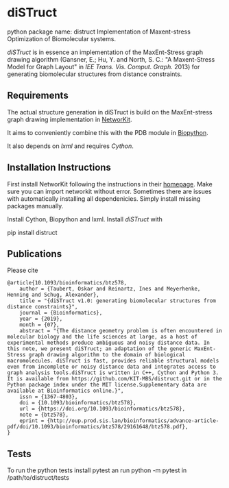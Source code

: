diSTruct
========

python package name: distruct
Implementation of Maxent-stress Optimization of Biomolecular systems.

*diSTruct* is in essence an implementation of the MaxEnt-Stress graph drawing algorithm (Gansner, E.; Hu, Y. and North, S. C.: "A Maxent-Stress Model for Graph Layout" in *IEE Trans. Vis. Comput. Graph.* 2013) for generating biomolecular structures from distance constraints.

## Requirements
The actual structure generation in diSTruct is build on the MaxEnt-stress graph drawing implementation in [NetworKit](https://networkit.iti.kit.edu).

It aims to conveniently combine this with the PDB module in [Biopython](https://biopython.org).

It also depends on *lxml* and requires *Cython*.

## Installation Instructions

First install NetworKit following the instructions in their [homepage](https://networkit.iti.kit.edu).
Make sure you can
import networkit
without error. Sometimes there are issues with automatically installing all dependenicies.
Simply install missing packages manually.

Install Cython, Biopython and lxml.
Install *diSTruct* with

pip install distruct

## Publications
Please cite 

    @article{10.1093/bioinformatics/btz578,
        author = {Taubert, Oskar and Reinartz, Ines and Meyerhenke, Henning and Schug, Alexander},
        title = "{diSTruct v1.0: generating biomolecular structures from distance constraints}",
        journal = {Bioinformatics},
        year = {2019},
        month = {07},
        abstract = "{The distance geometry problem is often encountered in molecular biology and the life sciences at large, as a host of experimental methods produce ambiguous and noisy distance data. In this note, we present diSTruct; an adaptation of the generic MaxEnt-Stress graph drawing algorithm to the domain of biological macromolecules. diSTruct is fast, provides reliable structural models even from incomplete or noisy distance data and integrates access to graph analysis tools.diSTruct is written in C++, Cython and Python 3. It is available from https://github.com/KIT-MBS/distruct.git or in the Python package index under the MIT license.Supplementary data are available at Bioinformatics online.}",
        issn = {1367-4803},
        doi = {10.1093/bioinformatics/btz578},
        url = {https://doi.org/10.1093/bioinformatics/btz578},
        note = {btz578},
        eprint = {http://oup.prod.sis.lan/bioinformatics/advance-article-pdf/doi/10.1093/bioinformatics/btz578/29161648/btz578.pdf},
    }

## Tests
To run the python tests install pytest an run python -m pytest in /path/to/distruct/tests
